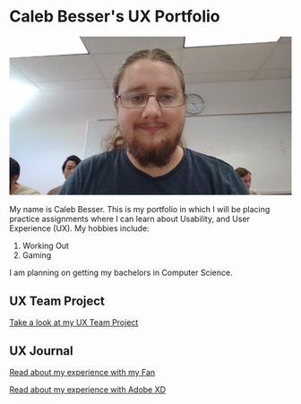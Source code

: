 # Caleb Besser's UX Portfolio

![alt text](/assets/my_Picture.jpg)

My name is Caleb Besser. This is my portfolio in which I will be placing practice assignments where I can learn about Usability, and User Experience (UX). My hobbies include:
1. Working Out
2. Gaming

I am planning on getting my bachelors in Computer Science.

## UX Team Project
[Take a look at my UX Team Project](https://usabilityengineering.github.io/sleepwell/)

## UX Journal

[Read about my experience with my Fan](j01/)

[Read about my experience with Adobe XD](j02/)
